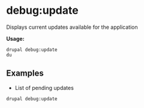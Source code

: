 # debug:update
Displays current updates available for the application

**Usage:**
```
drupal debug:update
du
```

## Examples
* List of pending updates
```
drupal debug:update
```
